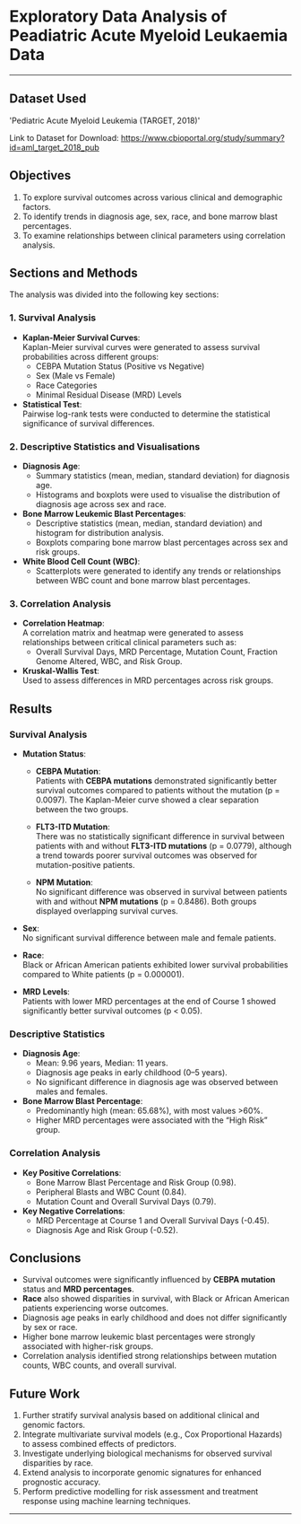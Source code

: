 # **Exploratory Data Analysis of Peadiatric Acute Myeloid Leukaemia Data**
---

## **Dataset Used**

'Pediatric Acute Myeloid Leukemia (TARGET, 2018)'

Link to Dataset for Download: https://www.cbioportal.org/study/summary?id=aml_target_2018_pub


## **Objectives**

1. To explore survival outcomes across various clinical and demographic factors.
2. To identify trends in diagnosis age, sex, race, and bone marrow blast percentages.
3. To examine relationships between clinical parameters using correlation analysis.

## **Sections and Methods**

The analysis was divided into the following key sections:

### **1. Survival Analysis**

- **Kaplan-Meier Survival Curves**:  
  Kaplan-Meier survival curves were generated to assess survival probabilities across different groups:
  - CEBPA Mutation Status (Positive vs Negative)
  - Sex (Male vs Female)
  - Race Categories
  - Minimal Residual Disease (MRD) Levels
- **Statistical Test**:  
  Pairwise log-rank tests were conducted to determine the statistical significance of survival differences.

### **2. Descriptive Statistics and Visualisations**

- **Diagnosis Age**:
  - Summary statistics (mean, median, standard deviation) for diagnosis age.
  - Histograms and boxplots were used to visualise the distribution of diagnosis age across sex and race.
- **Bone Marrow Leukemic Blast Percentages**:
  - Descriptive statistics (mean, median, standard deviation) and histogram for distribution analysis.
  - Boxplots comparing bone marrow blast percentages across sex and risk groups.
- **White Blood Cell Count (WBC)**:
  - Scatterplots were generated to identify any trends or relationships between WBC count and bone marrow blast percentages.

### **3. Correlation Analysis**

- **Correlation Heatmap**:  
  A correlation matrix and heatmap were generated to assess relationships between critical clinical parameters such as:
  - Overall Survival Days, MRD Percentage, Mutation Count, Fraction Genome Altered, WBC, and Risk Group.
- **Kruskal-Wallis Test**:  
  Used to assess differences in MRD percentages across risk groups.

## **Results**

### **Survival Analysis**

- **Mutation Status**:
  - **CEBPA Mutation**:  
    Patients with **CEBPA mutations** demonstrated significantly better survival outcomes compared to patients without the mutation (p = 0.0097). The Kaplan-Meier curve showed a clear separation between the two groups.

  - **FLT3-ITD Mutation**:  
    There was no statistically significant difference in survival between patients with and without **FLT3-ITD mutations** (p = 0.0779), although a trend towards poorer survival outcomes was observed for mutation-positive patients.

  - **NPM Mutation**:  
    No significant difference was observed in survival between patients with and without **NPM mutations** (p = 0.8486). Both groups displayed overlapping survival curves.

- **Sex**:  
  No significant survival difference between male and female patients.

- **Race**:  
  Black or African American patients exhibited lower survival probabilities compared to White patients (p = 0.000001).

- **MRD Levels**:  
  Patients with lower MRD percentages at the end of Course 1 showed significantly better survival outcomes (p < 0.05).

### **Descriptive Statistics**

- **Diagnosis Age**:
  - Mean: 9.96 years, Median: 11 years.
  - Diagnosis age peaks in early childhood (0–5 years).
  - No significant difference in diagnosis age was observed between males and females.
- **Bone Marrow Blast Percentage**:
  - Predominantly high (mean: 65.68%), with most values >60%.
  - Higher MRD percentages were associated with the “High Risk” group.

### **Correlation Analysis**

- **Key Positive Correlations**:
  - Bone Marrow Blast Percentage and Risk Group (0.98).
  - Peripheral Blasts and WBC Count (0.84).
  - Mutation Count and Overall Survival Days (0.79).
- **Key Negative Correlations**:
  - MRD Percentage at Course 1 and Overall Survival Days (-0.45).
  - Diagnosis Age and Risk Group (-0.52).

## **Conclusions**

- Survival outcomes were significantly influenced by **CEBPA mutation** status and **MRD percentages**.
- **Race** also showed disparities in survival, with Black or African American patients experiencing worse outcomes.
- Diagnosis age peaks in early childhood and does not differ significantly by sex or race.
- Higher bone marrow leukemic blast percentages were strongly associated with higher-risk groups.
- Correlation analysis identified strong relationships between mutation counts, WBC counts, and overall survival.

## **Future Work**

1. Further stratify survival analysis based on additional clinical and genomic factors.
2. Integrate multivariate survival models (e.g., Cox Proportional Hazards) to assess combined effects of predictors.
3. Investigate underlying biological mechanisms for observed survival disparities by race.
4. Extend analysis to incorporate genomic signatures for enhanced prognostic accuracy.
5. Perform predictive modelling for risk assessment and treatment response using machine learning techniques.

---
